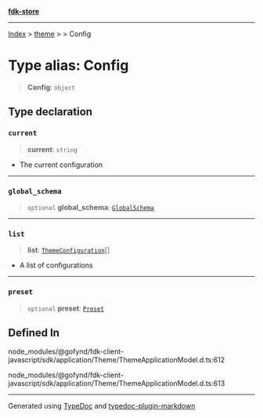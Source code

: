 [**fdk-store**](../../../README.md)
***

[Index](../../../API.md) > [theme](../../README.md) > [<internal>](../README.md) > Config

# Type alias: Config

> **Config**: `object`

## Type declaration

### `current`

> **current**: `string`

- The current configuration

***

### `global_schema`

> `optional` **global\_schema**: [`GlobalSchema`](type-alias.GlobalSchema.md)

***

### `list`

> **list**: [`ThemeConfiguration`](type-alias.ThemeConfiguration.md)[]

- A list of configurations

***

### `preset`

> `optional` **preset**: [`Preset`](type-alias.Preset.md)

## Defined In

node\_modules/@gofynd/fdk-client-javascript/sdk/application/Theme/ThemeApplicationModel.d.ts:612

node\_modules/@gofynd/fdk-client-javascript/sdk/application/Theme/ThemeApplicationModel.d.ts:613

***
Generated using [TypeDoc](https://typedoc.org/) and [typedoc-plugin-markdown](https://www.npmjs.com/package/typedoc-plugin-markdown)
